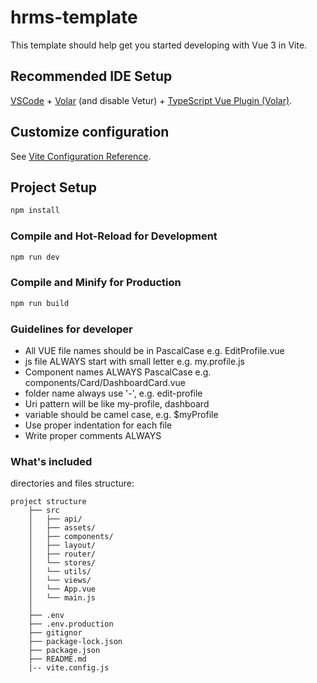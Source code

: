 # hrms-template

This template should help get you started developing with Vue 3 in Vite.

## Recommended IDE Setup

[VSCode](https://code.visualstudio.com/) + [Volar](https://marketplace.visualstudio.com/items?itemName=Vue.volar) (and disable Vetur) + [TypeScript Vue Plugin (Volar)](https://marketplace.visualstudio.com/items?itemName=Vue.vscode-typescript-vue-plugin).

## Customize configuration

See [Vite Configuration Reference](https://vitejs.dev/config/).

## Project Setup

```sh
npm install
```

### Compile and Hot-Reload for Development

```sh
npm run dev
```

### Compile and Minify for Production

```sh
npm run build
```

### Guidelines for developer
* All VUE file names should be in PascalCase e.g. EditProfile.vue
* js file ALWAYS start with small letter e.g. my.profile.js
* Component names ALWAYS PascalCase e.g. components/Card/DashboardCard.vue
* folder name always use '-', e.g. edit-profile
* Uri pattern will be like my-profile, dashboard
* variable should be camel case, e.g. $myProfile
* Use proper indentation for each file
* Write proper comments ALWAYS



### What's included

directories and files structure:

```
project structure
    ├── src
    │   ├── api/
    │   ├── assets/
    │   ├── components/
    │   ├── layout/
    │   ├── router/
    │   └── stores/
    │   └── utils/
    │   └── views/
    │   └── App.vue
    │   └── main.js
    │    
    ├── .env
    ├── .env.production
    ├── gitignor
    ├── package-lock.json
    ├── package.json
    ├── README.md
    |-- vite.config.js
```

